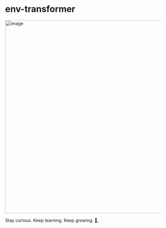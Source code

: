 # env-transformer

<img width="625" alt="image" src="https://github.com/user-attachments/assets/724d00ab-7cc7-4353-89d4-fa40512292b9" />


<!-- INSPIRATIONAL_QUOTE_START -->
Stay curious. Keep learning. Keep growing.
👀,
<!-- INSPIRATIONAL_QUOTE_END -->

